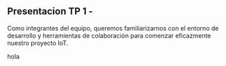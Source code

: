 ## Presentacion TP 1 - 

Como integrantes del equipo, queremos familiarizarnos con el entorno
de desarrollo y herramientas de colaboración para comenzar eficazmente
nuestro proyecto IoT.

hola


